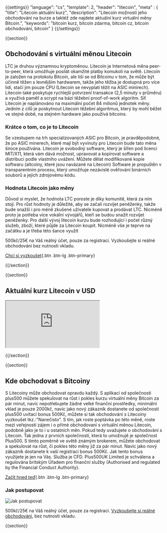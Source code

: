 {{settings}}
  "language": "cs",
  "template": 2,
  "header": "litecoin",
  "meta" : {
    "title": "Litecoin aktuální kurz",
    "description": "Litecoin možnosti jeho obchodování na burze a taktéž zde najdete aktuální kurz virtuální měny Bitcoin.",
    "keywords": "bitcoin kurz, bitcoin zdarma, bitcoin cz, bitcoin obchodování, bitcoin"
  }
{{/settings}}

{{section}}

## Obchodování s virtuální měnou Litecoin

LTC je druhou významnou kryptoměnou. Litecoin je Internetová měna peer-to-peer, která umožňuje posílát okamžité platby komukoli na světě. Litecoin je založen na protokolu Bitcoin, ale liší se od Bitcoinu v tom, že může být účinně těžen s levnějším hardwarem, takže jeho těžba je dostupná pro více lidí, stačí jim pouze CPU (Litecoin se nevyplatí těžit na ASIC minirech). Litecoin také poskytuje rychlejší potvrzení transakce (2,5 minuty v průměru) a využívá paměť a scrypt na bázi těžební proof-of-work algoritm. Síť Litecoin je naplánováno na maximální počet 84 milionů jednotek měny. Jedním z cílů je poskytnout Litecoin těžební algoritmus, který by mohl běžet ve stejné době, na stejném hardware jako používá bitcoins.

### Krátce o tom, co je to Litecoin

Se vzestupem na trh specializovaných ASIC pro Bitcoin, je pravděpodobné, že po ASIC minerech, které mají být vyvinuty pro Litecoin bude tato měna široce používána. Litecoin je svobodný software, který je šířen pod licencí MIT/X11, která vám dává možnost, upravovat a kopírovat software a distribuci podle vlastního uvážení. Můžete dělat modifikované kopie softwaru (altcoiny, které jsou navázané na Litecoin) Software je propuštěn v transparentním procesu, který umožňuje nezávislé ověřování binárních souborů a jejich zdrojovému kódu.

### Hodnota Litecoin jako měny

Důvod si myslet, že hodnota LTC poroste je díky komunitě, která za ním stojí. Pro růst hodnoty je důležité, aby se začali rozvíjet peněženky, takže bude snažší i pro méně zkušené uživatele kupovat a prodávat LTC. Nicméně proto je potřeba více vokální vývojářů, kteří se budou snažit rozvíjet peněženky. Pro další vývoj litecoin kurzu bude rozhodující i počet různý služeb, zboží, které půjde za Litecoin koupit. Nicméně vše je teprve na začátku a je třeba této šance využít

500kč/25€ na Váš reálný účet, pouze za registraci. Vyzkoušejte si reálné obchodování bez nutnosti vkladu.

[Chci si vyzkoušet](http://www.plus500.com/cs/StartTrading.aspx?id=66349&pl=2){.btn .btn-lg .btn-primary}

{{/section}}

{{section}}

## Aktuální kurz Litecoin v USD

<div class="container kurz">
<iframe src="http://marketools.plus500.com/Widgets/InstrumentChartContainer?hl=cs&cty=CZ&id=66349&tags=widg+chart+litecoin&pl=2&instSymb=LTCUSD"></iframe>
</div>

{{/section}}

{{section}}

## Kde obchodovat s Bitcoiny

S Litecoiny může obchodovat opravdu každý. S aplikací od společnosti plus500 můžete spekulovat na růst i pokles kurzu virtuální měny Bitcoin za pár minut, navíc nepotřebujete žádné velké finanční prostředky, minimální vklad je pouze 2000kč, navíc jako nový zákazník dostanete od společnosti plus500 uvítací bonus 500Kč, můžete si tak obchodování s Litecoiny vyzkoušet tkz.:"Nanečisto". S tím, jak roste poptávka po této měně, roste mezi veřejností zájem i o přímé obchodovaní s virtuální měnou Litecoin, podobně jako je to i u ostatních měn. Pokud tedy uvažujete o obchodování s Litecoin. Tak jedna z prvních společností, která to umožnujě je společnost Plus500. S tímto poměrně ve světě známým brokerem, můžete obchodovat a spekulovat na růst, či pokles této měny již za pár minut. Navíc jako nový zákazník dostanete k vaší registraci bonus 500Kč. Jak tento bonus využijete je jen na Vás. Služba je CFD. Plus500UK Limited je schválena a regulována britským Úřadem pro finanční služby (Authorised and regulated by the Financial Conduct Authority).

[Začít hned teď](http://www.plus500.com/cs/StartTrading.aspx?id=66349&pl=2){.btn .btn-lg .btn-primary}

### Jak postupovat

![Jak postupovat](http://s8.postimg.org/n0o997q39/Plus500_Propagace.jpg)

500kč/25€ na Váš reálný účet, pouze za registraci. [Vyzkoušejte si reálné obchodování](http://www.plus500.com/cs/StartTrading.aspx?id=66349&pl=2), bez nutnosti vkladu.

{{section}}